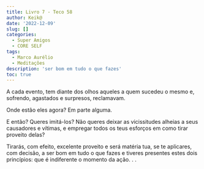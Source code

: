 ```yaml
---
title: Livro 7 - Teco 58
author: Keik@
date: '2022-12-09'
slug: []
categories:
  - Super Amigos
  - CORE SELF
tags:
  - Marco Aurélio
  - Meditações
description: 'ser bom em tudo o que fazes'
toc: true
---
```


A cada evento, tem diante dos olhos aqueles a quem sucedeu o mesmo e, sofrendo, agastados e surpresos, reclamavam.

Onde estão eles agora? Em parte alguma. 

E então? Queres imitá-los? Não queres deixar as vicissitudes alheias a seus causadores e vítimas, e empregar todos os teus esforços em como tirar proveito delas?

Tirarás, com efeito, excelente proveito e será matéria tua, se te aplicares, com decisão, a ser bom em tudo o que fazes e tiveres presentes estes dois princípios: que é indiferente o momento da ação. . .
